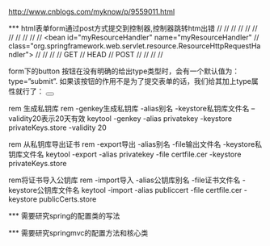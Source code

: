 http://www.cnblogs.com/myknow/p/9559011.html

*** html表单form通过post方式提交到控制器,控制器跳转htm出错
// <bean class="org.springframework.web.servlet.handler.SimpleUrlHandlerMapping">
// <property name="urlMap">
// <map>
// <entry key="/请求的文件路径/**" value="myResourceHandler" />
// </map>
// </property>
// <property name="order" value="100000" />
// </bean>
//
//
// <bean id="myResourceHandler" name="myResourceHandler"
// class="org.springframework.web.servlet.resource.ResourceHttpRequestHandler">
// <property name="locations" value="/请求的文件路径/" />
// <property name="supportedMethods">
// <list>
// <value>GET</value>
// <value>HEAD</value>
// <value>POST</value>
// </list>
// </property>
//
// </bean>


form下的button 按钮在没有明确的给出type类型时，会有一个默认值为：type=”submit”. 如果该按钮的作用不是为了提交表单的话，我们给其加上type属性就行了：
<button id="validate" type="button" onclick="validate();"></button>

rem 生成私钥库
rem -genkey生成私钥库 -alias别名 -keystore私钥库文件名 –validity20表示20天有效
keytool -genkey -alias privatekey -keystore privateKeys.store -validity 20

rem 从私钥库导出证书
rem -export导出 -alias别名  -file输出文件名 -keystore私钥库文件名
keytool -export -alias privatekey -file certfile.cer -keystore privateKeys.store

rem将证书导入公钥库
rem  -import导入 -alias公钥库别名 -file证书文件名 -keystore公钥库文件名
keytool -import -alias publiccert -file certfile.cer -keystore publicCerts.store



*** 需要研究spring的配置类的写法

*** 需要研究springmvc的配置方法和核心类

